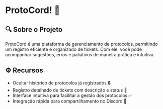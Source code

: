 # **ProtoCord**! 🚀

## 🔍 Sobre o Projeto
ProtoCord é uma plataforma de gerenciamento de protocolos, permitindo um registro eficiente e organizado de tickets. Com ele, você pode acompanhar sugestões, erros e paliativos de maneira prática e intuitiva.

## ⚙️ Recursos
- Ocultar histórico de protocolos já registrados 🔒
- Registro detalhado de tickets com descrição e status 📌
- Interface intuitiva para facilitar a gestão dos protocolos ✅
- Integração rápida para compartilhamento no Discord 🔗

